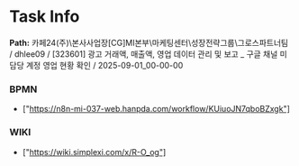 # Task Info

**Path:** 카페24(주)\본사사업장\[CG]MI본부\마케팅센터\성장전략그룹\그로스파트너팀 / dhlee09 / [323601] 광고 거래액, 매출액, 영업 데이터 관리 및 보고 _ 구글 채널 미담당 계정 영업 현황 확인 / 2025-09-01_00-00-00

### BPMN
- ["https://n8n-mi-037-web.hanpda.com/workflow/KUiuoJN7qboBZxgk"]

### WIKI
- ["https://wiki.simplexi.com/x/R-O_og"]

